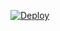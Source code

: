 

[![Deploy](https://www.herokucdn.com/deploy/button.svg)](https://heroku.com/deploy?template=https://github.com/ATHIF-EFX/MW-VcPlayer)
